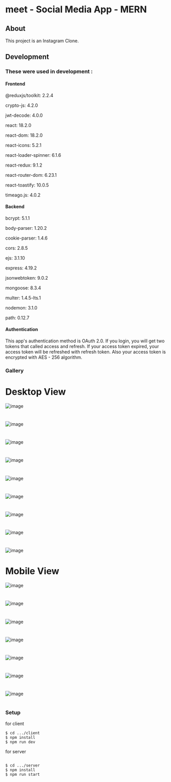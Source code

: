 # meet - Social Media App - MERN
## About


This project is an Instagram Clone.


## Development


### These were used in development :


#### Frontend 

@reduxjs/toolkit: 2.2.4

crypto-js: 4.2.0

jwt-decode: 4.0.0

react: 18.2.0

react-dom: 18.2.0

react-icons: 5.2.1

react-loader-spinner: 6.1.6

react-redux: 9.1.2

react-router-dom: 6.23.1

react-toastify: 10.0.5

timeago.js: 4.0.2

#### Backend

bcrypt: 5.1.1

body-parser: 1.20.2

cookie-parser: 1.4.6

cors: 2.8.5

ejs: 3.1.10

express: 4.19.2

jsonwebtoken: 9.0.2

mongoose: 8.3.4

multer: 1.4.5-lts.1

nodemon: 3.1.0

path: 0.12.7


#### Authentication

This app's authentication method is OAuth 2.0. If you login, you will get two tokens that called access and refresh. If your access token expired, your access token will be refreshed with refresh token. Also your access token is encrypted with AES - 256 algorithm.


### Gallery


# Desktop View

![image](./images/screenshot1.jpg)

#
#

![image](./images/screenshot2.jpg)

#
#

![image](./images/screenshot3.jpg)

#
#

![image](./images/screenshot4.jpg)

#
#

![image](./images/screenshot5.jpg)

#
#

![image](./images/screenshot6.jpg)

#
#

![image](./images/screenshot7.jpg)

#
#

![image](./images/screenshot8.jpg)

#
#

![image](./images/screenshot9.jpg)

#
#



# Mobile View


![image](./images/mobilescreenshot1.jpg)

#
#

![image](./images/mobilescreenshot2.jpg)

#
#

![image](./images/mobilescreenshot3.jpg)

#
#

![image](./images/mobilescreenshot4.jpg)

#
#

![image](./images/mobilescreenshot5.jpg)

#
#

![image](./images/mobilescreenshot6.jpg)

#
#

![image](./images/mobilescreenshot7.jpg)

#
#




### Setup


for client

```
$ cd .../client
$ npm install
$ npm run dev

```




for server


```

$ cd .../server
$ npm install
$ npm run start

```
